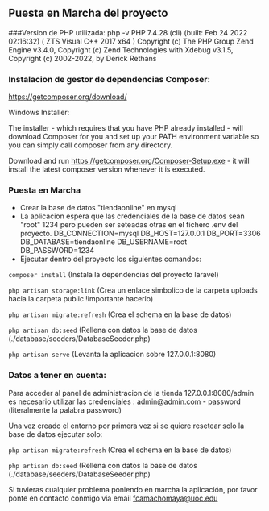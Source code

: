 ## Puesta en Marcha del proyecto
###Version de PHP utilizada:
php -v
PHP 7.4.28 (cli) (built: Feb 24 2022 02:16:32) ( ZTS Visual C++ 2017 x64 )
Copyright (c) The PHP Group
Zend Engine v3.4.0, Copyright (c) Zend Technologies
with Xdebug v3.1.5, Copyright (c) 2002-2022, by Derick Rethans

### Instalacion de gestor de dependencias Composer:
https://getcomposer.org/download/

Windows Installer:

The installer - which requires that you have PHP already installed - will download Composer for you and set up your PATH environment variable so you can simply call composer from any directory.

Download and run https://getcomposer.org/Composer-Setup.exe - it will install the latest composer version whenever it is executed.

### Puesta en Marcha

- Crear la base de datos "tiendaonline" en mysql
- La aplicacion espera que las credenciales de la base de datos sean "root" 1234
pero pueden ser seteadas otras en el fichero .env del proyecto.
  DB_CONNECTION=mysql
  DB_HOST=127.0.0.1
  DB_PORT=3306
  DB_DATABASE=tiendaonline
  DB_USERNAME=root
  DB_PASSWORD=1234
- Ejecutar dentro del proyecto los siguientes comandos: 

``composer install`` (Instala la dependencias del proyecto laravel)

``php artisan storage:link`` (Crea un enlace simbolico de la carpeta uploads hacia la carpeta public !importante hacerlo)

``php artisan migrate:refresh`` (Crea el schema en la base de datos)

``php artisan db:seed``  (Rellena con datos la base de datos (./database/seeders/DatabaseSeeder.php)

``php artisan serve`` (Levanta la aplicacion sobre 127.0.0.1:8080)

### Datos a tener en cuenta:
Para acceder al panel de administracion de la tienda 127.0.0.1:8080/admin
es necesario utilizar las credenciales : admin@admin.com - password (literalmente la palabra password)

Una vez creado el entorno por primera vez si se quiere resetear solo la base de datos ejecutar solo:

``php artisan migrate:refresh`` (Crea el schema en la base de datos)


``php artisan db:seed``  (Rellena con datos la base de datos (./database/seeders/DatabaseSeeder.php)

Si tuvieras cualquier problema poniendo en marcha la aplicación, por favor ponte en contacto conmigo via email fcamachomaya@uoc.edu


  
    
